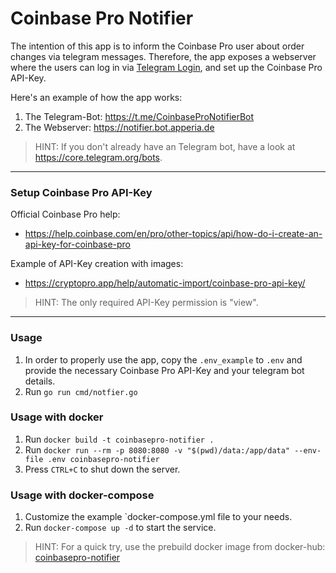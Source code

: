 # Coinbase Pro Notifier

The intention of this app is to inform the Coinbase Pro user about order changes via telegram messages. Therefore, the
app exposes a webserver where the users can log in via [Telegram Login](https://core.telegram.org/widgets/login), and
set up the Coinbase Pro API-Key.

Here's an example of how the app works:

1. The Telegram-Bot: https://t.me/CoinbaseProNotifierBot
2. The Webserver: https://notifier.bot.apperia.de

> HINT: If you don't already have an Telegram bot, have a look at https://core.telegram.org/bots.
---

### Setup Coinbase Pro API-Key

Official Coinbase Pro help:

- https://help.coinbase.com/en/pro/other-topics/api/how-do-i-create-an-api-key-for-coinbase-pro

Example of API-Key creation with images:

- https://cryptopro.app/help/automatic-import/coinbase-pro-api-key/

> HINT: The only required API-Key permission is "view".

---

### Usage
1. In order to properly use the app, copy the `.env_example` to `.env` and provide the necessary Coinbase Pro API-Key and your telegram bot details.
2. Run `go run cmd/notfier.go`

### Usage with docker

1. Run `docker build -t coinbasepro-notifier .`
2. Run `docker run --rm -p 8080:8080 -v "$(pwd)/data:/app/data" --env-file .env coinbasepro-notifier`
3. Press `CTRL+C` to shut down the server.

### Usage with docker-compose

1. Customize the example `docker-compose.yml file to your needs.
1. Run `docker-compose up -d` to start the service.

> HINT: For a quick try, use the prebuild docker image from docker-hub: [coinbasepro-notifier](https://hub.docker.com/r/sknr/coinbasepro-notifier)
